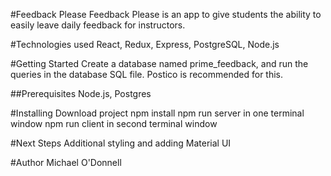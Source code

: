 #Feedback Please
Feedback Please is an app to give students the ability to easily leave daily feedback for instructors.

#Technologies used
React, Redux, Express, PostgreSQL, Node.js

#Getting Started
Create a database named prime_feedback, and run the queries in the database SQL file. Postico is recommended for this.

##Prerequisites
Node.js, Postgres

#Installing
Download project
npm install
npm run server in one terminal window
npm run client in second terminal window

#Next Steps
Additional styling and adding Material UI

#Author
Michael O'Donnell
